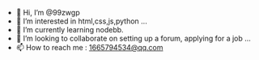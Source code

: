 - 👋 Hi, I’m @99zwgp
- 👀 I’m interested in html,css,js,python ...
- 🌱 I’m currently learning nodebb.
- 💞️ I’m looking to collaborate on setting up a forum, applying for a job ...
- 📫 How to reach me : 1665794534@qq.com

